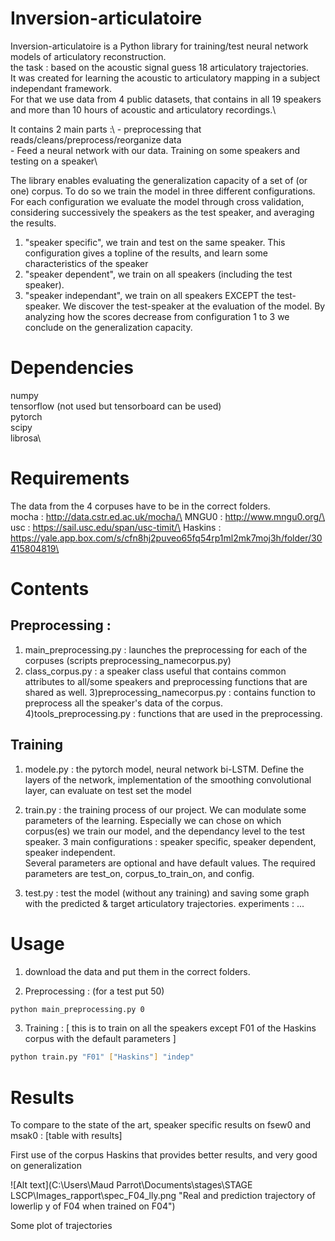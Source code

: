 # Inversion-articulatoire

Inversion-articulatoire is a Python library for training/test neural network models of articulatory reconstruction.\
the task : based on the acoustic signal guess 18 articulatory trajectories. \
It was created for learning the acoustic to articulatory mapping in a subject independant framework.\
For that we use data from 4 public datasets, that contains in all 19 speakers and more than 10 hours of acoustic and articulatory recordings.\

It contains 2 main parts :\ 
	- preprocessing that reads/cleans/preprocess/reorganize data\
	- Feed a neural network with our data. Training  on some speakers and testing on a speaker\

The library enables evaluating the generalization capacity of a set of (or one) corpus.
 To do so we train the model in three different configurations. 
 For each configuration we evaluate the model through cross validation, considering successively the speakers as the test speaker, and averaging the results.
 1) "speaker specific", we train and test on the same speaker. This configuration gives a topline of the results, and learn some characteristics of the speaker
 2) "speaker dependent", we train on all speakers (including the test speaker). 
 3) "speaker independant", we train on all speakers EXCEPT the test-speaker. We discover the test-speaker at the evaluation of the model. 
 By analyzing how the scores decrease from configuration 1 to 3 we conclude on the generalization capacity.

# Dependencies
numpy\
tensorflow (not used but tensorboard can be used)\
pytorch\
scipy\
librosa\

# Requirements
The data from the 4 corpuses have to be in the correct folders.\
mocha : http://data.cstr.ed.ac.uk/mocha/\
MNGU0 : http://www.mngu0.org/\
usc : https://sail.usc.edu/span/usc-timit/\
Haskins : https://yale.app.box.com/s/cfn8hj2puveo65fq54rp1ml2mk7moj3h/folder/30415804819\



# Contents

## Preprocessing :
1) main_preprocessing.py : launches the preprocessing for each of the corpuses (scripts preprocessing_namecorpus.py)
2) class_corpus.py : a speaker class useful that contains common attributes to all/some speakers and preprocessing functions that are shared as well.
3)preprocessing_namecorpus.py : contains function to preprocess all the speaker's data of the corpus.
4)tools_preprocessing.py : functions that are used in the preprocessing. 

## Training 
1) modele.py : the pytorch model, neural network bi-LSTM. Define the layers of the network, implementation of the smoothing convolutional layer, can evaluate on test set the model

2) train.py : the training process of our project. We can modulate some parameters of the learning. Especially we can chose on which corpus(es) we train our model, and the dependancy level to the test speaker.
3 main configurations : speaker specific, speaker dependent, speaker independent.  
Several parameters are optional and have default values. The required parameters are test_on, corpus_to_train_on, and config.

3) test.py : test the model (without any training) and saving some graph with the predicted & target articulatory trajectories.
experiments : ...


# Usage
1) download the data and put them in the correct folders.


2) Preprocessing : (for a test put 50)
```bash
python main_preprocessing.py 0 
```

3) Training :   [ this is to train on all the speakers except F01 of the Haskins corpus with the default parameters ]
```bash
python train.py "F01" ["Haskins"] "indep"  
```

# Results 
To compare to the state of the art, speaker specific results on fsew0 and msak0 :
[table with results]

First use of the corpus Haskins that provides better results, and very good on generalization 

![Alt text](C:\Users\Maud Parrot\Documents\stages\STAGE LSCP\Images_rapport\spec_F04_lly.png "Real and prediction trajectory of lowerlip y of F04 when trained on F04")



Some plot of trajectories



